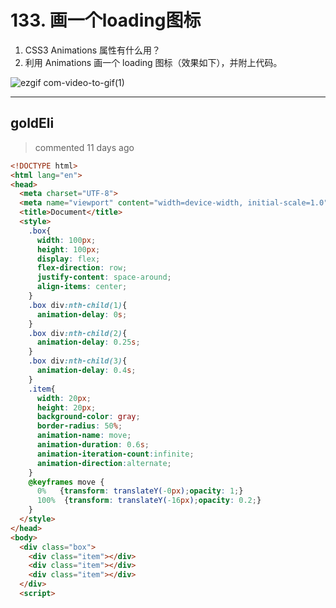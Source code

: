 
 # 133. 画一个loading图标 
 1. CSS3 Animations 属性有什么用？
2. 利用 Animations 画一个 loading 图标（效果如下），并附上代码。

![ezgif com-video-to-gif(1)](https://user-images.githubusercontent.com/18217162/75737900-d4087880-5d3b-11ea-8644-37c215b9ef81.gif)
 
 ***
## goldEli 
 > commented 11 days ago 


```html
<!DOCTYPE html>
<html lang="en">
<head>
  <meta charset="UTF-8">
  <meta name="viewport" content="width=device-width, initial-scale=1.0">
  <title>Document</title>
  <style>
    .box{
      width: 100px;
      height: 100px;
      display: flex;
      flex-direction: row;
      justify-content: space-around;
      align-items: center;
    }
    .box div:nth-child(1){
      animation-delay: 0s;
    }
    .box div:nth-child(2){
      animation-delay: 0.25s;
    }
    .box div:nth-child(3){
      animation-delay: 0.4s;
    }
    .item{
      width: 20px;
      height: 20px;
      background-color: gray;
      border-radius: 50%;
      animation-name: move;
      animation-duration: 0.6s;
      animation-iteration-count:infinite;
      animation-direction:alternate;
    }
    @keyframes move {
      0%   {transform: translateY(-0px);opacity: 1;}
      100%  {transform: translateY(-16px);opacity: 0.2;}
    }
  </style>
</head>
<body>
  <div class="box">
    <div class="item"></div>
    <div class="item"></div>
    <div class="item"></div>
  </div>
  <script>

```